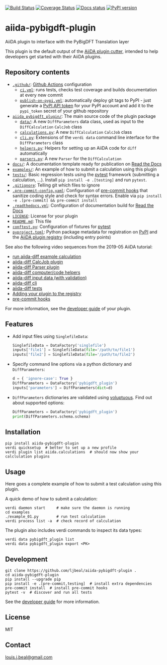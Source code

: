 [![Build Status][ci-badge]][ci-link]
[![Coverage Status][cov-badge]][cov-link]
[![Docs status][docs-badge]][docs-link]
[![PyPI version][pypi-badge]][pypi-link]

# aiida-pybigdft-plugin

AiiDA plugin to interface with the PyBigDFT Translation layer

This plugin is the default output of the
[AiiDA plugin cutter](https://github.com/aiidateam/aiida-plugin-cutter),
intended to help developers get started with their AiiDA plugins.

## Repository contents

* [`.github/`](.github/): [Github Actions](https://github.com/features/actions) configuration
  * [`ci.yml`](.github/workflows/ci.yml): runs tests, checks test coverage and builds documentation at every new commit
  * [`publish-on-pypi.yml`](.github/workflows/publish-on-pypi.yml): automatically deploy git tags to PyPI - just generate a [PyPI API token](https://pypi.org/help/#apitoken) for your PyPI account and add it to the `pypi_token` secret of your github repository
* [`aiida_pybigdft_plugin/`](aiida_bigdft/): The main source code of the plugin package
  * [`data/`](aiida_bigdft/data/): A new `DiffParameters` data class, used as input to the `DiffCalculation` `CalcJob` class
  * [`calculations.py`](aiida_bigdft/calculations.py): A new `DiffCalculation` `CalcJob` class
  * [`cli.py`](aiida_bigdft/cli.py): Extensions of the `verdi data` command line interface for the `DiffParameters` class
  * [`helpers.py`](aiida_bigdft/helpers.py): Helpers for setting up an AiiDA code for `diff` automatically
  * [`parsers.py`](aiida_bigdft/parsers.py): A new `Parser` for the `DiffCalculation`
* [`docs/`](docs/): A documentation template ready for publication on [Read the Docs](http://aiida-diff.readthedocs.io/en/latest/)
* [`examples/`](examples/): An example of how to submit a calculation using this plugin
* [`tests/`](tests/): Basic regression tests using the [pytest](https://docs.pytest.org/en/latest/) framework (submitting a calculation, ...). Install `pip install -e .[testing]` and run `pytest`.
* [`.gitignore`](.gitignore): Telling git which files to ignore
* [`.pre-commit-config.yaml`](.pre-commit-config.yaml): Configuration of [pre-commit hooks](https://pre-commit.com/) that sanitize coding style and check for syntax errors. Enable via `pip install -e .[pre-commit] && pre-commit install`
* [`.readthedocs.yml`](.readthedocs.yml): Configuration of documentation build for [Read the Docs](https://readthedocs.org/)
* [`LICENSE`](LICENSE): License for your plugin
* [`README.md`](README.md): This file
* [`conftest.py`](conftest.py): Configuration of fixtures for [pytest](https://docs.pytest.org/en/latest/)
* [`pyproject.toml`](setup.json): Python package metadata for registration on [PyPI](https://pypi.org/) and the [AiiDA plugin registry](https://aiidateam.github.io/aiida-registry/) (including entry points)

See also the following video sequences from the 2019-05 AiiDA tutorial:

 * [run aiida-diff example calculation](https://www.youtube.com/watch?v=2CxiuiA1uVs&t=403s)
 * [aiida-diff CalcJob plugin](https://www.youtube.com/watch?v=2CxiuiA1uVs&t=685s)
 * [aiida-diff Parser plugin](https://www.youtube.com/watch?v=2CxiuiA1uVs&t=936s)
 * [aiida-diff computer/code helpers](https://www.youtube.com/watch?v=2CxiuiA1uVs&t=1238s)
 * [aiida-diff input data (with validation)](https://www.youtube.com/watch?v=2CxiuiA1uVs&t=1353s)
 * [aiida-diff cli](https://www.youtube.com/watch?v=2CxiuiA1uVs&t=1621s)
 * [aiida-diff tests](https://www.youtube.com/watch?v=2CxiuiA1uVs&t=1931s)
 * [Adding your plugin to the registry](https://www.youtube.com/watch?v=760O2lDB-TM&t=112s)
 * [pre-commit hooks](https://www.youtube.com/watch?v=760O2lDB-TM&t=333s)

For more information, see the [developer guide](https://aiida-diff.readthedocs.io/en/latest/developer_guide) of your plugin.


## Features

 * Add input files using `SinglefileData`:
   ```python
   SinglefileData = DataFactory('singlefile')
   inputs['file1'] = SinglefileData(file='/path/to/file1')
   inputs['file2'] = SinglefileData(file='/path/to/file2')
   ```

 * Specify command line options via a python dictionary and `DiffParameters`:
   ```python
   d = { 'ignore-case': True }
   DiffParameters = DataFactory('pybigdft_plugin')
   inputs['parameters'] = DiffParameters(dict=d)
   ```

 * `DiffParameters` dictionaries are validated using [voluptuous](https://github.com/alecthomas/voluptuous).
   Find out about supported options:
   ```python
   DiffParameters = DataFactory('pybigdft_plugin')
   print(DiffParameters.schema.schema)
   ```

## Installation

```shell
pip install aiida-pybigdft-plugin
verdi quicksetup  # better to set up a new profile
verdi plugin list aiida.calculations  # should now show your calclulation plugins
```


## Usage

Here goes a complete example of how to submit a test calculation using this plugin.

A quick demo of how to submit a calculation:
```shell
verdi daemon start     # make sure the daemon is running
cd examples
./example_01.py        # run test calculation
verdi process list -a  # check record of calculation
```

The plugin also includes verdi commands to inspect its data types:
```shell
verdi data pybigdft_plugin list
verdi data pybigdft_plugin export <PK>
```

## Development

```shell
git clone https://github.com/ljbeal/aiida-pybigdft-plugin .
cd aiida-pybigdft-plugin
pip install --upgrade pip
pip install -e .[pre-commit,testing]  # install extra dependencies
pre-commit install  # install pre-commit hooks
pytest -v  # discover and run all tests
```

See the [developer guide](http://aiida-pybigdft-plugin.readthedocs.io/en/latest/developer_guide/index.html) for more information.

## License

MIT
## Contact

louis.j.beal@gmail.com


[ci-badge]: https://github.com/ljbeal/aiida-pybigdft-plugin/workflows/ci/badge.svg?branch=master
[ci-link]: https://github.com/ljbeal/aiida-pybigdft-plugin/actions
[cov-badge]: https://coveralls.io/repos/github/ljbeal/aiida-pybigdft-plugin/badge.svg?branch=master
[cov-link]: https://coveralls.io/github/ljbeal/aiida-pybigdft-plugin?branch=master
[docs-badge]: https://readthedocs.org/projects/aiida-pybigdft-plugin/badge
[docs-link]: http://aiida-pybigdft-plugin.readthedocs.io/
[pypi-badge]: https://badge.fury.io/py/aiida-pybigdft-plugin.svg
[pypi-link]: https://badge.fury.io/py/aiida-pybigdft-plugin
